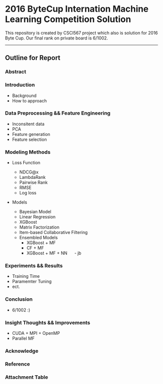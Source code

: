 # 2016 ByteCup Internation Machine Learning Competition Solution
This repository is created by CSCI567 project which also is solution for 2016 Byte Cup. Our final rank on private board is 6/1002.
***
## Outline for Report

### Abstract

### Introduction
- Background
- How to approach

### Data Preprocessing && Feature Engineering
- Inconsitent data
- PCA
- Feature generation
- Feature selection

### Modeling Methods
- Loss Function
  - NDCG@x
  - LambdaRank
  - Pairwise Rank
  - RMSE
  - Log loss

- Models
  - Bayesian Model
  - Linear Regression
  - XGBoost
  - Matrix Factorization
  - Item-based Collaborative Filtering
  - Ensembled Models
    - XGBoost + MF
    - CF + MF
    - XGBoost + MF + NN
      - jb
### Experiments && Results
- Training Time
- Paramemter Tuning
- ect.

### Conclusion
- 6/1002 :)

### Insight Thoughts && Improvements
- CUDA + MPI + OpenMP
- Parallel MF

### Acknowledge

### Reference

### Attachment Table
